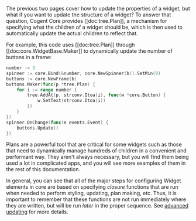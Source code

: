 The previous two pages cover how to update the properties of a widget, but what if you want to update the structure of a widget? To answer that question, Cogent Core provides [[doc:tree.Plan]], a mechanism for specifying what the children of a widget should be, which is then used to automatically update the actual children to reflect that.

For example, this code uses [[doc:tree.Plan]] through [[doc:core.WidgetBase.Maker]] to dynamically update the number of buttons in a frame:

```Go
number := 3
spinner := core.Bind(&number, core.NewSpinner(b)).SetMin(0)
buttons := core.NewFrame(b)
buttons.Maker(func(p *tree.Plan) {
    for i := range number {
        tree.AddAt(p, strconv.Itoa(i), func(w *core.Button) {
            w.SetText(strconv.Itoa(i))
        })
    }
})
spinner.OnChange(func(e events.Event) {
    buttons.Update()
})
```

Plans are a powerful tool that are critical for some widgets such as those that need to dynamically manage hundreds of children in a convenient and performant way. They aren't always necessary, but you will find them being used a lot in complicated apps, and you will see more examples of them in the rest of this documentation.

In general, you can see that all of the major steps for configuring Widget elements in core are based on specifying _closure_ functions that are run when needed to perform styling, updating, plan making, etc.  Thus, it is important to remember that these functions are not run immediately where they are written, but will be run _later_ in the proper sequence.  See [advanced updating](../advanced/updating) for more details.

